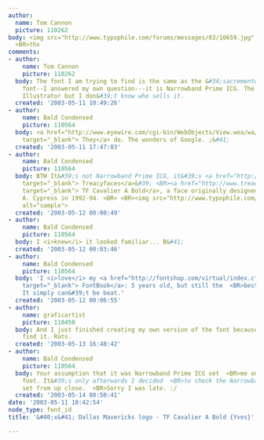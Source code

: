```yaml
---
author:
  name: Tom Cannon
  picture: 110262
body: <img src="http://www.typophile.com/forums/messages/83/10659.jpg" alt=""> <BR>
  <BR>thx
comments:
- author:
    name: Tom Cannon
    picture: 110262
  body: The font I am trying to find is the same as the &#34;sacremento kings&#34;
    font--I answered my own question---it is Narrowband Prime ICG. The font came with
    Illustrator but I don&#39;t know who sells it.
  created: '2003-05-11 10:49:26'
- author:
    name: Bald Condensed
    picture: 110564
  body: <a href="http://www.eyewire.com/cgi-bin/WebObjects/View.woa/wa/viewProduct-product=530.htm"
    target="_blank"> They</a> do. The wonders of Google. ;&#41;
  created: '2003-05-11 17:47:03'
- author:
    name: Bald Condensed
    picture: 110564
  body: BTW It&#39;s not Narrowband Prime ICG, it&#39;s <a href="http://www.treacyfaces.com/"
    target="_blank"> Treacyfaces</a>&#39; <BR><a href="http://www.treacyfaces.com/sample.html"
    target="_blank"> TF Cavalier A Bold</a>, a face originally designed by  <BR>Sylvester
    A. Cypress in 1992-94. <BR> <BR><img src="http://www.typophile.com/forums/messages/83/10674.jpg"
    alt="sample">
  created: '2003-05-12 00:00:49'
- author:
    name: Bald Condensed
    picture: 110564
  body: I <i>knew</i> it looked familiar... B&#41;
  created: '2003-05-12 00:03:46'
- author:
    name: Bald Condensed
    picture: 110564
  body: 'I <i>love</i> my <a href="http://fontshop.com/virtual/index.cfm?area=SF_products&amp;subarea=SF_products_fontbook"
    target="_blank"> FontBook</a>: 5 years old, but still the  <BR>best thing around.
    It simply can&#39;t be beat.'
  created: '2003-05-12 00:06:55'
- author:
    name: graficartist
    picture: 110450
  body: And I just finished creating my own version of the font because I couldn&#39;t
    find it. Rats.
  created: '2003-05-13 16:48:42'
- author:
    name: Bald Condensed
    picture: 110564
  body: Your assumption that it was Narrowband Prime ICG set  <BR>me on the wrong
    foot. It&#39;s only afterwards I decided  <BR>to check the Narrowband character
    set from up close.  <BR>Sorry I was late. :/
  created: '2003-05-14 08:50:41'
date: '2003-05-11 10:42:54'
node_type: font_id
title: '&#40;x&#41; Dallas Mavericks logo - TF Cavalier A Bold {Yves}'

---
```

